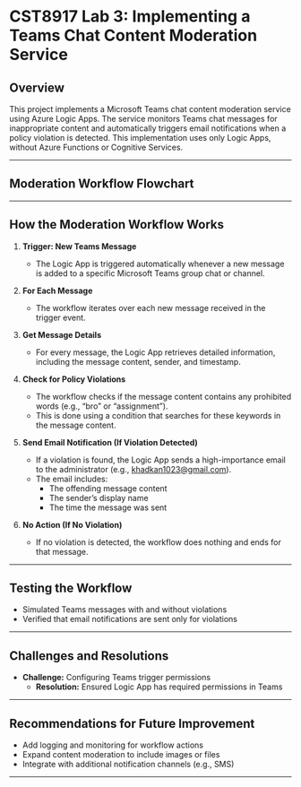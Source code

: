 # CST8917 Lab 3: Implementing a Teams Chat Content Moderation Service

## Overview
This project implements a Microsoft Teams chat content moderation service using Azure Logic Apps. The service monitors Teams chat messages for inappropriate content and automatically triggers email notifications when a policy violation is detected. This implementation uses only Logic Apps, without Azure Functions or Cognitive Services.

---


## Moderation Workflow Flowchart    

---

## How the Moderation Workflow Works

1. **Trigger: New Teams Message**
   - The Logic App is triggered automatically whenever a new message is added to a specific Microsoft Teams group chat or channel.

2. **For Each Message**
   - The workflow iterates over each new message received in the trigger event.

3. **Get Message Details**
   - For every message, the Logic App retrieves detailed information, including the message content, sender, and timestamp.

4. **Check for Policy Violations**
   - The workflow checks if the message content contains any prohibited words (e.g., “bro” or “assignment”).
   - This is done using a condition that searches for these keywords in the message content.

5. **Send Email Notification (If Violation Detected)**
   - If a violation is found, the Logic App sends a high-importance email to the administrator (e.g., khadkan1023@gmail.com).
   - The email includes:
     - The offending message content
     - The sender’s display name
     - The time the message was sent

6. **No Action (If No Violation)**
   - If no violation is detected, the workflow does nothing and ends for that message.
---

## Testing the Workflow
- Simulated Teams messages with and without violations
- Verified that email notifications are sent only for violations

---

## Challenges and Resolutions
- **Challenge:** Configuring Teams trigger permissions
  - **Resolution:** Ensured Logic App has required permissions in Teams

---

## Recommendations for Future Improvement
- Add logging and monitoring for workflow actions
- Expand content moderation to include images or files
- Integrate with additional notification channels (e.g., SMS)

---
